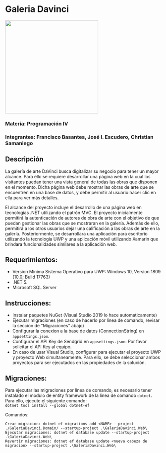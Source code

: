 # Galeria Davinci
<img width="300" src="https://www.udla.edu.ec/clubes/wp-content/uploads/2021/07/udla_logo_blanco.png" />

### Materia: Programación IV
### Integrantes: Francisco Basantes, José I. Escudero, Christian Samaniego

## Descripción
La galería de arte DaVinci busca digitalizar su negocio para tener un mayor alcance. Para ello se requiere desarrollar una página web en la cual los visitantes puedan tener una vista general de todas las obras que disponen en el momento. Dicha página web debe mostrar las obras de arte que se encuentren en una base de datos, y debe permitir al usuario hacer clic en ella para ver más detalles.

El alcance del proyecto incluye el desarrollo de una página web en tecnologías .NET utilizando el patrón MVC. El proyecto inicialmente permitirá la autenticación de autores de obra de arte con el objetivo de que puedan gestionar las obras que se mostraran en la galería. Además de ello, permitirá a los otros usuarios dejar una calificación a las obras de arte en la galería. Posteriormente, se desarrollara una aplicación para escritorio utilizando la tecnología UWP y una aplicación móvil utilizando Xamarin que brindara funcionalidades similares a la aplicación web.


## Requerimientos:
- Version Minima Sistema Operativo para UWP: Windows 10, Version 1809 (10.0; Build 17763)
- .NET 5.
- Microsoft SQL Server

## Instrucciones:
- Instalar paquetes NuGet (Visual Studio 2019 lo hace automaticamente)
- Ejecutar migraciones (en caso de hacerlo por linea de comando, revisar la seccion de "Migraciones" abajo)
- Configurar la conexion a la base de datos (ConnectionString) en `appsettings.json`.
- Configurar el API Key de Sendgrid en `appsettings.json`. Por favor solicitar el API Key al equipo.
- En caso de usar Visual Studio, configurar para ejecutar el proyecto UWP y proyecto Web simultaneamente. Para ello, se debe seleccionar ambos proyectos para ser ejecutados en las propiedades de la solución.

## Migraciones:
Para ejecutar las migraciones por linea de comando, es necesario tener instalado el modulo de entity framework de la linea de comando `dotnet`.  
Para ello, ejecute el siguiente comando:  
```dotnet tool install --global dotnet-ef```

Comandos:
```
Crear migracion: dotnet ef migrations add <NAME> --project ./GaleriaDavinci.Domain/ --startup-project .\GaleriaDavinci.Web\
Ejecutar migraciones: dotnet ef database update --startup-project .\GaleriaDavinci.Web\
Revertir migraciones: dotnet ef database update <nueva cabeza de migracion> --startup-project .\GaleriaDavinci.Web\
```
